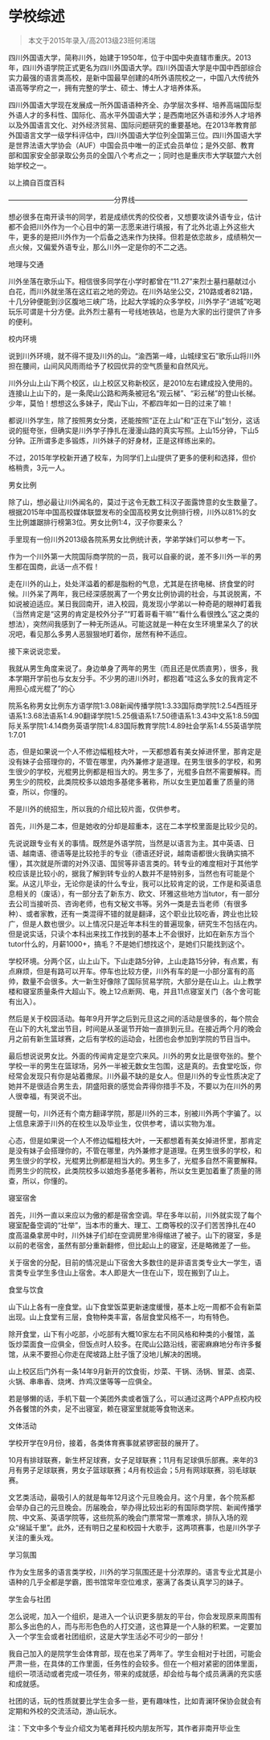 
# 学校综述  

> 本文于2015年录入/高2013级23班何浠瑞  

四川外国语大学，简称川外，始建于1950年，位于中国中央直辖市重庆。2013年，四川外语学院正式更名为四川外国语大学。四川外国语大学是中国中西部综合实力最强的语言类高校，是新中国最早创建的4所外语院校之一，中国八大传统外语高等学府之一，拥有完整的学士、硕士、博士人才培养体系。

四川外国语大学现在发展成一所外国语语种齐全、办学层次多样、培养高端国际型外语人才的多科性、国际化、高水平外国语大学；是西南地区外语和涉外人才培养以及外国语言文化、对外经济贸易、国际问题研究的重要基地。在2013年教育部外国语言文学一级学科评估中，四川外国语大学位列全国第三位。四川外国语大学是世界法语大学协会（AUF）中国会员中唯一的正式会员单位；是外交部、教育部和国家安全部录取公务员的全国八个考点之一；同时也是重庆市大学联盟六大创始学校之一。

以上摘自百度百科

———————————————分界线————————————————

想必很多在南开读书的同学，若是成绩优秀的佼佼者，又想要攻读外语专业，估计都不会把川外作为一个心目中的第一志愿来进行填报，有了北外北语上外这些大牛，更多的是把川外作为一个后备之选来作为抉择。但若是依恋故乡，成绩稍欠一点火候，又偏爱外语专业，那么川外一定是你的不二之选。

地理与交通

川外坐落在歌乐山下。相信很多同学在小学时都曾在“11.27”来烈士墓扫墓献过小白花，而川外就坐落在这红岩之地的旁边。在川外站坐公交，210路或者821路，十几分钟便能到沙区腹地三峡广场，比起大学城的众多学校，川外学子“进城”吃喝玩乐可谓是十分方便。此外烈士墓有一号线地铁站，也是为大家的出行提供了许多的便利。

校内环境

说到川外环境，就不得不提及川外的山。“渝西第一峰，山城绿宝石”歌乐山将川外担在腰间，山间风风雨雨给予了校园优异的空气质量和自然风光。

川外分山上山下两个校区，山上校区又称新校区，是2010左右建成投入使用的。连接山上山下的，是一条爬山公路和两条被冠名“观云梯”、“彩云梯”的登山长梯。少年，莫怕！想想这么多妹子，爬山下山，不都四年如一日的过来了嘛！

都说川外学生，除了按照男女分类，还能按照“正在上山”和“正在下山”划分，这话说的挺夸张，但确实是川外学子挣扎在漫漫山路的真实写照。上山15分钟，下山5分钟。正所谓多走多锻炼，川外妹子的好身材，正是这样练出来的。

不过，2015年学校新开通了校车，为同学们上山提供了更多的便利和选择，但价格稍贵，3元一人。

男女比例

除了山，想必最让川外闻名的，莫过于这令无数工科汉子面露馋意的女生数量了。根据2015年中国高校媒体联盟发布的全国高校男女比例排行榜，川外以81%的女生比例雄踞排行榜第3位。男女比例1:4，汉子你要来么？

手里现有一份川外2013级各院系男女比例统计表，学弟学妹们可以参考一下。

作为一个川外第一大院国际商学院的一员，我可以自豪的说，差不多川外一半的男生都在国商，此话一点不假！

走在川外的山上，处处洋溢着的都是脂粉的气息，尤其是在挤电梯、挤食堂的时候。川外呆了两年，我已经深感脱离了一个男女比例协调的社会，与其说脱离，不如说被迫适应。某日我回南开，进入校园，竟发现小学弟以一种奇葩的眼神盯着我（当然肯定是“这男的肯定是校外分子”“盯着哥看干嘛”“看什么看很拽么”这之类的想法），突然间我感到了一种无所适从。可能这就是一种在女生环境里呆久了的状况吧，看见那么多男人恶狠狠地盯着你，居然有种不适应。

接下来说说恋爱。

我就从男生角度来说了。身边单身了两年的男生（而且还是优质直男），很多，我本学期开学前也与女友分手。不少男的进川外时，都抱着“哇这么多女的我肯定不用担心成光棍了”的心

院系名称男女比例东方语学院1:3.08新闻传播学院1:3.33国际商学院1:2.54西班牙语系1:3.68法语系1:4.90翻译学院1:5.25俄语系1:7.50德语系1:3.43中文系1:8.59国际关系学院1:4.14商务英语学院1:4.83国际教育学院1:4.89社会学系1:4.55英语学院1:7.01

态，但是如果说一个人不修边幅粗枝大叶，一天都想着有美女掉进怀里，那肯定是没有妹子会搭理你的，不管在哪里，内外兼修才是道理。在男生很多的学校，和男生很少的学校，光棍男比例都是相当大的。男生多了，光棍多自然不需要解释。而男生少的院校，此类院校多以娘炮多基佬多著称，所以女生更加着重了质量的筛查，所以，你懂的。

不是川外的统招生，所以我的介绍比较片面，仅供参考。

首先，川外是二本，但是她收的分却是超重本，这在二本学校里面是比较少见的。

先说说跟专业有关的事情。既然是外语学院，当然是以语言为主。其中英语、日语、越南语、德语等是比较抢手的专业（德语还好说，越南语都很火我确实搞不懂），其次就是所谓的对外汉语、国贸等非语言类的。转专业的难度相对于其他学校应该是比较小的，据我了解到转专业的人数并不是特别多，当然也有可能是个案。从这儿毕业，无论你是读的什么专业，我可以比较肯定的说，工作是和英语息息相关的（废话），有一部分去了新东方、欧文、环雅这些地方当tutor，有一部分去公司当接听员、咨询老师，也有文秘文书等。另外一类是去当老师（有很多种）、或者家教，还有一类混得不错的就是翻译，这个职业比较吃香，跨业也比较广，但是人数也很少。以上情况只是近年本科生的普遍现象，研究生不包括在内。但是说实话，只读个本科出来找工作找到的基本上不会很好，比如在新东方当个tutor什么的，月薪1000+，搞毛？不是她们想找这个，是她们只能找到这个。

学校环境。分两个区，山上山下。下山走路5分钟，上山走路15分钟，有点累，有点麻烦，但是有路可以开车。停车也比较方便，川外有车的是一小部分富有的高帅，数量不会很多。大一新生好像除了国际贸易学院，大部分是在山上。山上教学楼和寝室质量条件大超山下。晚上12点断网、电，并且11点寝室关门（各个舍可能有出入）。

然后是关于校园活动。每年9月开学之后到元旦这之间的活动是很多的，每个院会在山下的大礼堂出节目，时间是从圣诞节开始一直排到元旦。在接近两个月的晚会月之前有新生篮球赛，之后有学校的运动会，社团也会参加到学院的节目当中。

最后想说说男女比。外面的传闻肯定是空穴来风。川外的男女比是很夸张的。整个学校一半的男生在篮球场，另外一半被无数女生包围，这是真的。去食堂吃饭，你经常会发现只有你是站着撒尿。川外最不缺的是女人。但是川外的专业性质决定了她并不是很适合男生去，阴盛阳衰的感觉会弄得你措手不及，不要以为在川外的男人很幸福，有哭说不出。

提醒一句，川外还有个南方翻译学院，那是川外的三本，别被川外两个字骗了。以上信息来源于川外的在校生以及毕业生，仅供参考，请以实物为准。

心态，但是如果说一个人不修边幅粗枝大叶，一天都想着有美女掉进怀里，那肯定是没有妹子会搭理你的，不管在哪里，内外兼修才是道理。在男生很多的学校，和男生很少的学校，光棍男比例都是相当大的。男生多了，光棍多自然不需要解释。而男生少的院校，此类院校多以娘炮多基佬多著称，所以女生更加着重了质量的筛查，所以，你懂的。

寝室宿舍

首先，川外一直以来应以为傲的都是宿舍空调。早在多年以前，川外就实现了每个寝室配备空调的“壮举”，当本市的重大、理工、工商等校的汉子们苦苦挣扎在40度高温桑拿房中时，川外妹子们却在空调房里冷得缩进了被子。山下的寝室，多是以前的老宿舍，虽然有部分重新翻修，但比起山上的寝室，还是略微差了一些。

关于宿舍的分配，目前的情况是山下宿舍大多数住的是非语言类专业大一学生，语言类专业学生多住山上宿舍。本人即是大一住在山下，现在搬到了山上。

食堂与饮食

山下山上各有一座食堂。山下食堂饭菜更新速度缓慢，基本上吃一周都不会有新菜出现。山上食堂有三层，食物种类丰富，各层食堂风格不一，均有特色。

除开食堂，山下有小吃部，小吃部有大概10家左右不同风格和种类的小餐馆，盖饭炒菜面食一应俱全，但饭点时人较多。在爬山公路沿线，密密麻麻地分布许多餐馆，从来不要担心你走在爬坡路上肚子饿了没地儿解决的困境。

山上校区后门外有一条14年9月新开的饮食街，炒菜、干锅、汤锅、冒菜、卤菜、火锅、串串香、烧烤、炸鸡汉堡等等一应俱全。

若是够懒的话，手机下载一个美团外卖或者饿了么，可以通过这两个APP点校内校外各餐馆的外卖，足不出寝室，赖在寝室里就能等食物送来。

文体活动

学校开学在9月份，接着，各类体育赛事就紧锣密鼓的展开了。

10月有排球联赛，新生杯足球赛，女子足球联赛；11月有足球俱乐部赛。来年的3月有男子足球联赛，男女子篮球联赛；4月有校运会；5月有网球联赛，羽毛球联赛。

文艺类活动，最吸引人的就是每年12月这个元旦晚会月。这个月里，各个院系都会举办自己的元旦晚会。历届晚会，举办得比较出彩的有国际商学院、新闻传播学院、中文系、英语学院等，这些院系的晚会门票常常一票难求，排队入场的观众“绵延千里”。此外，还有明日之星和校园十大歌手，这两项赛事，也是川外学子关注的重头戏。

学习氛围

作为女生居多的语言类学校，川外的学习氛围还是十分浓厚的。语言专业尤其是小语种的几乎全都是学霸，图书馆常年空位难求，塞满了各类认真学习的妹子。

学生会与社团

怎么说呢，加入一个组织，是进入一个认识更多朋友的平台，你会发现原来周围有那么多出色的人，而与形形色色的人打交道，这也算是一个人脉的积累。一定要加入一个学生会或者社团组织，这是大学生活必不可少的一部分！

我自己加入的是院学生会体育部，现在也呆了两年了。学生会相对于社团，可能会严肃一些，在具体的工作里面，任务性的会较多。但在一个相对紧密的团体里面，组织一项活动或者完成一项任务，带来的成就感，却会给与每个成员满满的充实感和成就感。

社团的话，玩的性质就要比学生会多一些，更有趣味性，比如青澜环保协会就会有定期和外校的交流活动，游山玩水。

注：下文中多个专业介绍文为笔者拜托校内朋友所写，其作者非南开毕业生



